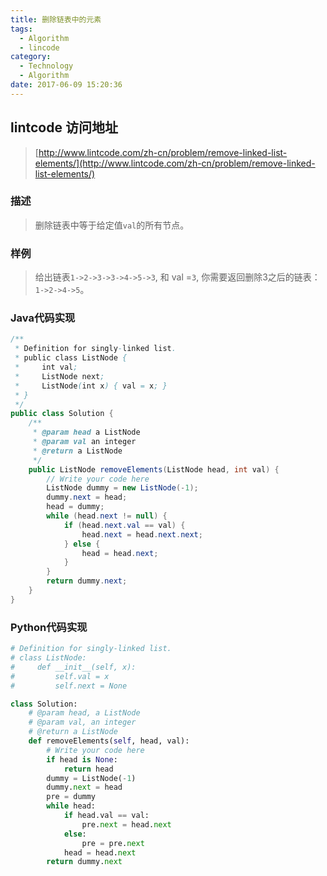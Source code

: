 ```yaml
---
title: 删除链表中的元素
tags:
  - Algorithm
  - lincode
category:
  - Technology
  - Algorithm
date: 2017-06-09 15:20:36
---
```



## lintcode 访问地址

> [http://www.lintcode.com/zh-cn/problem/remove-linked-list-elements/](http://www.lintcode.com/zh-cn/problem/remove-linked-list-elements/)

### 描述

> 删除链表中等于给定值`val`的所有节点。

### 样例

> 给出链表`1->2->3->3->4->5->3`, 和 val =`3`, 你需要返回删除3之后的链表：`1->2->4->5`。

### Java代码实现

```java
/**
 * Definition for singly-linked list.
 * public class ListNode {
 *     int val;
 *     ListNode next;
 *     ListNode(int x) { val = x; }
 * }
 */
public class Solution {
    /**
     * @param head a ListNode
     * @param val an integer
     * @return a ListNode
     */
    public ListNode removeElements(ListNode head, int val) {
        // Write your code here
        ListNode dummy = new ListNode(-1);
        dummy.next = head;
        head = dummy;
        while (head.next != null) {
            if (head.next.val == val) {
                head.next = head.next.next;
            } else {
                head = head.next;
            }
        }
        return dummy.next;
    }
}
```

### Python代码实现

```python
# Definition for singly-linked list.
# class ListNode:
#     def __init__(self, x):
#         self.val = x
#         self.next = None

class Solution:
    # @param head, a ListNode
    # @param val, an integer
    # @return a ListNode
    def removeElements(self, head, val):
        # Write your code here
        if head is None:
            return head
        dummy = ListNode(-1)
        dummy.next = head
        pre = dummy
        while head:
            if head.val == val:
                pre.next = head.next
            else:
                pre = pre.next
            head = head.next
        return dummy.next
```